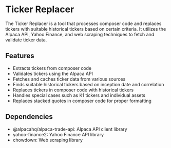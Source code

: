 # Ticker Replacer

The Ticker Replacer is a tool that processes composer code and replaces tickers with suitable historical tickers based on certain criteria. It utilizes the Alpaca API, Yahoo Finance, and web scraping techniques to fetch and validate ticker data.

## Features

- Extracts tickers from composer code
- Validates tickers using the Alpaca API
- Fetches and caches ticker data from various sources
- Finds suitable historical tickers based on inception date and correlation
- Replaces tickers in composer code with historical tickers
- Handles special cases such as K1 tickers and individual assets
- Replaces stacked quotes in composer code for proper formatting

## Dependencies

- @alpacahq/alpaca-trade-api: Alpaca API client library
- yahoo-finance2: Yahoo Finance API library
- chowdown: Web scraping library
